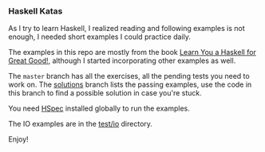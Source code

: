 ### Haskell Katas

As I try to learn Haskell, I realized reading and following examples is not enough, I needed short examples I could practice daily.

The examples in this repo are mostly from the book [Learn You a Haskell for Great Good!](http://learnyouahaskell.com/), although I started incorporating other examples as well.

The `master` branch has all the exercises, all the pending tests you need to work on. The [solutions](https://github.com/adomokos/haskell_katas/tree/solutions) branch lists the passing examples, use the code in this branch to find a possible solution in case you're stuck.

You need [HSpec](https://hspec.github.io/) installed globally to run the examples.

The IO examples are in the [test/io](https://github.com/adomokos/haskell_katas/tree/master/test/io) directory.

Enjoy!
